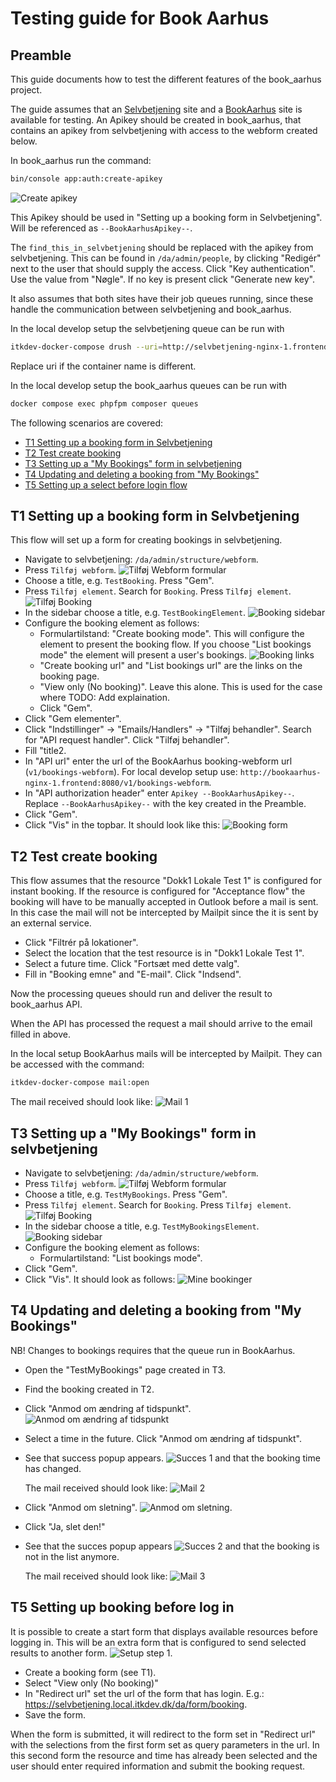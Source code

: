 # Testing guide for Book Aarhus

## Preamble

This guide documents how to test the different features of the book_aarhus project.

The guide assumes that an [Selvbetjening](https://github.com/itk-dev/os2forms_selvbetjening) site
and a [BookAarhus](https://github.com/itk-dev/book_aarhus) site is available for testing.
An Apikey should be created in book_aarhus, that contains an apikey from selvbetjening
with access to the webform created below.

In book_aarhus run the command:

```bash
bin/console app:auth:create-apikey
```

![Create apikey](assets/test-guide0.png "Create apikey")

This Apikey should be used in "Setting up a booking form in Selvbetjening". Will be referenced
as `--BookAarhusApikey--`.

The `find_this_in_selvbetjening` should be replaced with the apikey from selvbetjening.
This can be found in `/da/admin/people`, by clicking "Redigér" next to the user that should
supply the access. Click "Key authentication". Use the value from "Nøgle". If no key is present
click "Generate new key".

It also assumes that both sites have their job queues running, since these handle the
communication between selvbetjening and book_aarhus.

In the local develop setup the selvbetjening queue can be run with

```bash
itkdev-docker-compose drush --uri=http://selvbetjening-nginx-1.frontend:8080 advancedqueue:queue:process os2forms_api_request_handler -vvv
```

Replace uri if the container name is different.

In the local develop setup the book_aarhus queues can be run with

```bash
docker compose exec phpfpm composer queues
```

The following scenarios are covered:

* [T1 Setting up a booking form in Selvbetjening](#t1-setting-up-a-booking-form-in-selvbetjening)
* [T2 Test create booking](#t2-test-create-booking)
* [T3 Setting up a "My Bookings" form in selvbetjening](#t3-setting-up-a-my-bookings-form-in-selvbetjening)
* [T4 Updating and deleting a booking from "My Bookings"](#t4-updating-and-deleting-a-booking-from-my-bookings)
* [T5 Setting up a select before login flow](#t5-setting-up-booking-before-log-in)

## T1 Setting up a booking form in Selvbetjening

This flow will set up a form for creating bookings in selvbetjening.

* Navigate to selvbetjening: `/da/admin/structure/webform`.
* Press `Tilføj webform`.
  ![Tilføj Webform formular](assets/test-guide1.png "Tilføj Webform")
* Choose a title, e.g.  `TestBooking`. Press "Gem".
* Press `Tilføj element`. Search for `Booking`. Press `Tilføj element`.
  ![Tilføj Booking](assets/test-guide2.png "Tilføj Booking")
* In the sidebar choose a title, e.g. `TestBookingElement`.
  ![Booking sidebar](assets/test-guide3.png "Booking sidebar")
* Configure the booking element as follows:
  * Formulartilstand: "Create booking mode".
    This will configure the element to present the booking flow.
    If you choose "List bookings mode" the element will present a user's bookings.
    ![Booking links](assets/test-guide4.png "Booking links")
  * "Create booking url" and "List bookings url" are the links on the booking page.
  * "View only (No booking)". Leave this alone. This is used for the case where TODO: Add explaination.
  * Click "Gem".
* Click "Gem elementer".
* Click "Indstillinger" -> "Emails/Handlers" -> "Tilføj behandler".
  Search for "API request handler". Click "Tilføj behandler".
* Fill "title2.
* In "API url" enter the url of the BookAarhus booking-webform url (`v1/bookings-webform`).
  For local develop setup use: `http://bookaarhus-nginx-1.frontend:8080/v1/bookings-webform`.
* In "API authorization header" enter `Apikey --BookAarhusApikey--`.
  Replace `--BookAarhusApikey--` with the key created in the Preamble.
* Click "Gem".
* Click "Vis" in the topbar. It should look like this:
  ![Booking form](assets/test-guide5.png "Booking form")

## T2 Test create booking

This flow assumes that the resource "Dokk1 Lokale Test 1" is configured for instant booking.
If the resource is configured for "Acceptance flow" the booking will have to be manually accepted in Outlook
before a mail is sent. In this case the mail will not be intercepted by Mailpit since the it is sent by an external
service.

* Click "Filtrér på lokationer".
* Select the location that the test resource is in "Dokk1 Lokale Test 1".
* Select a future time. Click "Fortsæt med dette valg".
* Fill in "Booking emne" and "E-mail". Click "Indsend".

Now the processing queues should run and deliver the result to book_aarhus API.

When the API has processed the request a mail should arrive to the email filled in above.

In the local setup BookAarhus mails will be intercepted by Mailpit.
They can be accessed with the command:

```bash
itkdev-docker-compose mail:open
```

The mail received should look like:
![Mail 1](assets/test-guide11.png "Mail 1")

## T3 Setting up a "My Bookings" form in selvbetjening

* Navigate to selvbetjening: `/da/admin/structure/webform`.
* Press `Tilføj webform`.
  ![Tilføj Webform formular](assets/test-guide1.png "Tilføj Webform")
* Choose a title, e.g.  `TestMyBookings`. Press "Gem".
* Press `Tilføj element`. Search for `Booking`. Press `Tilføj element`.
  ![Tilføj Booking](assets/test-guide2.png "Tilføj Booking")
* In the sidebar choose a title, e.g. `TestMyBookingsElement`.
  ![Booking sidebar](assets/test-guide3.png "Booking sidebar")
* Configure the booking element as follows:
  * Formulartilstand: "List bookings mode".
* Click "Gem".
* Click "Vis". It should look as follows:
  ![Mine bookinger](assets/test-guide6.png "Mine bookinger")

## T4 Updating and deleting a booking from "My Bookings"

NB! Changes to bookings requires that the queue run in BookAarhus.

* Open the "TestMyBookings" page created in T3.
* Find the booking created in T2.
* Click "Anmod om ændring af tidspunkt".
  ![Anmod om ændring af tidspunkt](assets/test-guide7.png "Anmod om ændring af tidspunkt")
* Select a time in the future. Click "Anmod om ændring af tidspunkt".
* See that success popup appears.
  ![Succes 1](assets/test-guide8.png "Succes")
  and that the booking time has changed.

  The mail received should look like:
  ![Mail 2](assets/test-guide12.png "Mail 2")
* Click "Anmod om sletning".
  ![Anmod om sletning](assets/test-guide9.png "Anmod om sletning").
* Click "Ja, slet den!"
* See that the succes popup appears
  ![Succes 2](assets/test-guide10.png "Succes")
  and that the booking is not in the list anymore.

  The mail received should look like:
  ![Mail 3](assets/test-guide13.png "Mail 3")

## T5 Setting up booking before log in

It is possible to create a start form that displays available resources before logging in.
This will be an extra form that is configured to send selected results to another form.
![Setup step 1](assets/test-guide14.png "Step 1 form").

* Create a booking form (see T1).
* Select "View only (No booking)"
* In "Redirect url" set the url of the form that has login. E.g.:
  <https://selvbetjening.local.itkdev.dk/da/form/booking>.
* Save the form.

When the form is submitted, it will redirect to the form set in "Redirect url" with the selections
from the first form set as query parameters in the url.
In this second form the resource and time has already been selected and the user should enter required
information and submit the booking request.
